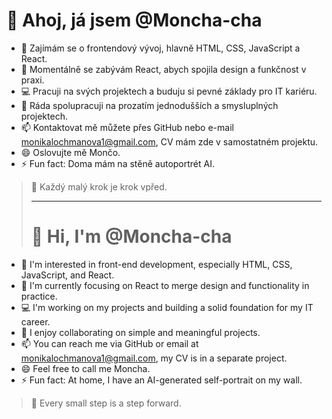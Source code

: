 # 👋 Ahoj, já jsem @Moncha-cha

- 👀 Zajímám se o frontendový vývoj, hlavně HTML, CSS, JavaScript a React.
- 🌱 Momentálně se zabývám React, abych spojila design a funkčnost v praxi.
- 💻 Pracuji na svých projektech a buduju si pevné základy pro IT kariéru.
- 🤝 Ráda spolupracuji na prozatím jednodušších a smysluplných projektech.
- 📫 Kontaktovat mě můžete přes GitHub nebo e-mail monikalochmanova1@gmail.com, CV mám zde v samostatném projektu.
- 😄 Oslovujte mě Mončo.
- ⚡ Fun fact: Doma mám na stěně autoportrét AI.

> 🚀 Každý malý krok je krok vpřed.
>
> 
>-------------------------------------
>
> 
> # 👋 Hi, I'm @Moncha-cha

- 👀 I'm interested in front-end development, especially HTML, CSS, JavaScript, and React.
- 🌱 I'm currently focusing on React to merge design and functionality in practice.
- 💻 I'm working on my projects and building a solid foundation for my IT career.
- 🤝 I enjoy collaborating on simple and meaningful projects.
- 📫 You can reach me via GitHub or email at monikalochmanova1@gmail.com, my CV is in a separate project.
- 😄 Feel free to call me Moncha.
- ⚡ Fun fact: At home, I have an AI-generated self-portrait on my wall. 

> 🚀 Every small step is a step forward.
